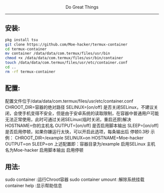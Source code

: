 <p align="center">Do Great Things</p>         

--------
## 安装:
```sh
pkg install tsu
git clone https://github.com/Moe-hacker/termux-container
cd termux-container
mv container /data/data/com.termux/files/usr/bin
chmod +x /data/data/com.termux/files/usr/bin/container
touch /data/data/com.termux/files/usr/etc/container.conf
cd ..
rm -rf termux-container
```
## 配置:
配置文件位于/data/data/com.termux/files/usr/etc/container.conf
CHROOT_DIR=容器的绝对路径
SELINUX=[on/off] 是否关闭SELinux，不建议关闭，会使手机变得不安全，但是由于安卓系统的读取限制，在容器中普通用户可能无法正常使用，此时可通过关闭SELinux(临时关闭，重启还原)解决
HOSTNAME=你的主机名
OUTPUT=[on/off] 是否启用脚本输出
SLEEP=[on/off] 是否启用停顿，如果你嫌运行太快，可以开启此选项，每条输出后 停顿0.3秒
示例：
CHROOT_DIR=/example SELINUX=on HOSTNAME=Moe-hacker OUTPUT=on SLEEP=on
上述配置即：容器目录为/example 启用SELinux 主机名为Moe-hacker 启用脚本输出 启用停顿
## 用法:
sudo container :运行Chroot容器
sudo container umount :解除系统挂载
container help :显示帮助信息
